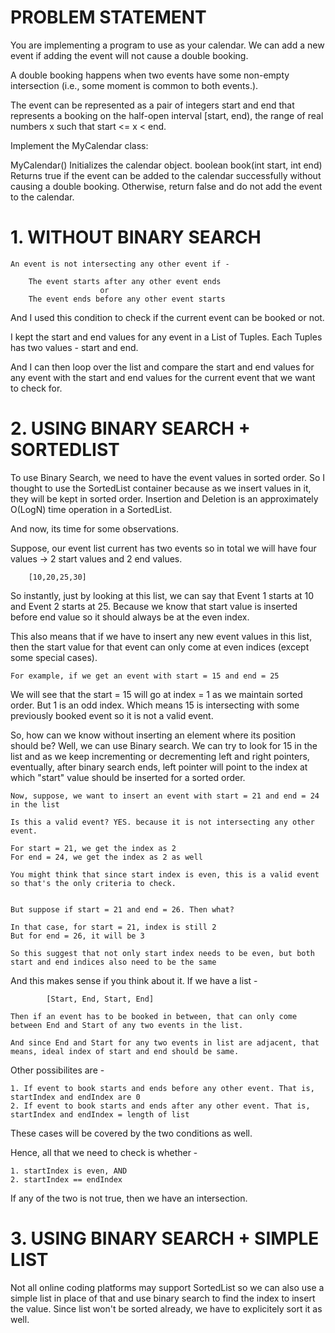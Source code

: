 # PROBLEM STATEMENT

You are implementing a program to use as your calendar. We can add a new event if adding the event will not cause a double booking.

A double booking happens when two events have some non-empty intersection (i.e., some moment is common to both events.).

The event can be represented as a pair of integers start and end that represents a booking on the half-open interval [start, end), the range of real numbers x such that start <= x < end.

Implement the MyCalendar class:

MyCalendar() Initializes the calendar object.
boolean book(int start, int end) Returns true if the event can be added to the calendar successfully without causing a double booking. Otherwise, return false and do not add the event to the calendar.

# **1. WITHOUT BINARY SEARCH**

	An event is not intersecting any other event if -

		The event starts after any other event ends 
						or 
		The event ends before any other event starts
		
And I used this condition to check if the current event can be booked or not.

I kept the start and end values for any event in a List of Tuples. Each Tuples has two values - start and end. 

And I can then loop over the list and compare the start and end values for any event with the start and end values for the current event that we want to check for.

# **2. USING BINARY SEARCH + SORTEDLIST**

To use Binary Search, we need to have the event values in sorted order. So I thought to use the SortedList container because as we insert values in it, they will be kept in sorted order. Insertion and Deletion is an approximately O(LogN) time operation in a SortedList.

And now, its time for some observations.

Suppose, our event list current has two events so in total we will have four values -> 2 start values and 2 end values.

		[10,20,25,30]
		
So instantly, just by looking at this list, we can say that Event 1 starts at 10 and Event 2 starts at 25. Because we know that start value is inserted before end value so it should always be at the even index.

This also means that if we have to insert any new event values in this list, then the start value for that event can only come at even indices (except some special cases).

	For example, if we get an event with start = 15 and end = 25

We will see that the start = 15 will go at index = 1 as we maintain sorted order. But 1 is an odd index. Which means 15 is intersecting with some previously booked event so it is not a valid event. 

So, how can we know without inserting an element where its position should be? Well, we can use Binary search. We can try to look for 15 in the list and as we keep incrementing or decrementing left and right pointers, eventually, after binary search ends, left pointer will point to the index at which "start" value should be inserted for a sorted order.

	Now, suppose, we want to insert an event with start = 21 and end = 24 in the list
	
	Is this a valid event? YES. because it is not intersecting any other event.
	
	For start = 21, we get the index as 2
	For end = 24, we get the index as 2 as well
	
	You might think that since start index is even, this is a valid event so that's the only criteria to check.
	
	
	But suppose if start = 21 and end = 26. Then what?
	
	In that case, for start = 21, index is still 2
	But for end = 26, it will be 3
	
	So this suggest that not only start index needs to be even, but both start and end indices also need to be the same
	
	
And this makes sense if you think about it. If we have a list - 

			[Start, End, Start, End]
			
	Then if an event has to be booked in between, that can only come between End and Start of any two events in the list.
	
	And since End and Start for any two events in list are adjacent, that means, ideal index of start and end should be same.
	
Other possibilites are - 

	1. If event to book starts and ends before any other event. That is, startIndex and endIndex are 0
	2. If event to book starts and ends after any other event. That is, startIndex and endIndex = length of list

These cases will be covered by the two conditions as well.

Hence, all that we need to check is  whether - 

	1. startIndex is even, AND
	2. startIndex == endIndex

If any of the two is not true, then we have an intersection.

# **3. USING BINARY SEARCH + SIMPLE LIST**

Not all online coding platforms may support SortedList so we can also use a simple list in place of that and use binary search to find the index to insert the value. Since list won't be sorted already, we have to explicitely sort it as well.
```
















